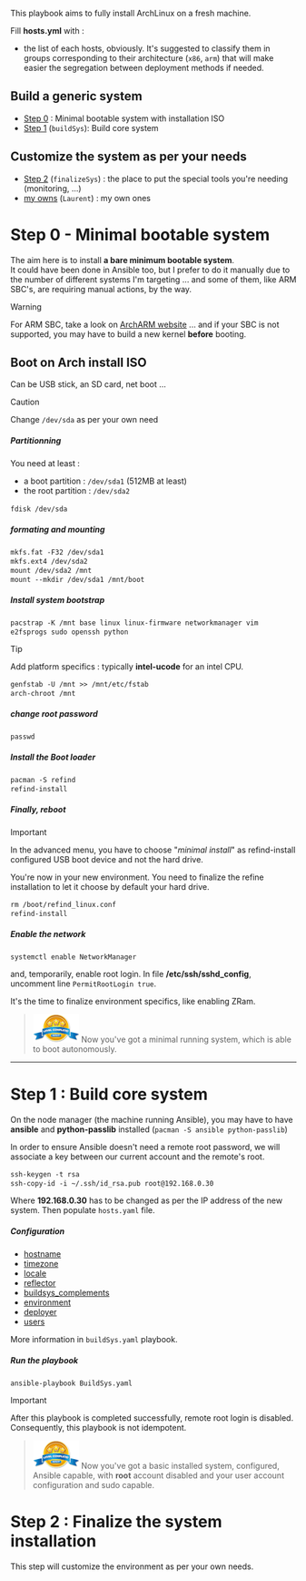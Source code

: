 This playbook aims to fully install ArchLinux on a fresh machine.

Fill **hosts.yml** with :
- the list of each hosts, obviously. It's suggested to classify them in groups corresponding to their architecture (`x86`, `arm`) that will make easier the segregation between deployment methods if needed.

Build a generic system
----

- [Step 0](#step-0---minimal-bootable-system) : Minimal bootable system with installation ISO
- [Step 1](#step-1--build-core-system) (`buildSys`): Build core system

 Customize the system as per your needs
 ----
 - [Step 2](#step-2--finalize-the-system-installation) (`finalizeSys`) : the place to put the special tools you're needing (monitoring, ...)
 - [my owns](#) (`Laurent`) : my own ones

# Step 0 - Minimal bootable system

The aim here is to install **a bare minimum bootable system**.<br>
It could have been done in Ansible too, but I prefer to do it manually due to the number of different systems I'm targeting ... 
and some of them, like ARM SBC's, are requiring manual actions, by the way.

> [!WARNING]
> For ARM SBC, take a look on [ArchARM website](https://archlinuxarm.org/) ...
> and if your SBC is not supported, you may have to build a new kernel **before** booting.

## Boot on Arch install ISO

Can be USB stick, an SD card, net boot ...

> [!CAUTION]
> Change `/dev/sda` as per your own need

##### Partitionning

You need at least :
- a boot partition : `/dev/sda1` (512MB at least)
- the root partition : `/dev/sda2`

`fdisk /dev/sda`

##### formating and mounting

```
mkfs.fat -F32 /dev/sda1
mkfs.ext4 /dev/sda2
mount /dev/sda2 /mnt
mount --mkdir /dev/sda1 /mnt/boot
```

##### Install system bootstrap

```
pacstrap -K /mnt base linux linux-firmware networkmanager vim e2fsprogs sudo openssh python
```

> [!TIP]
> Add platform specifics : typically **intel-ucode** for an intel CPU.

```
genfstab -U /mnt >> /mnt/etc/fstab
arch-chroot /mnt
```

##### change root password
```
passwd
```
##### Install the Boot loader
```
pacman -S refind
refind-install
```

##### Finally, reboot

> [!IMPORTANT]
> In the advanced menu, you have to choose "*minimal install*" as refind-install configured USB boot device and not the hard drive.

You're now in your new environment. You need to finalize the refine installation to let it choose by default your hard drive.
```
rm /boot/refind_linux.conf
refind-install
```

##### Enable the network

```
systemctl enable NetworkManager
```
and, temporarily, enable root login. In file **/etc/ssh/sshd_config**, uncomment line `PermitRootLogin true`.

It's the time to finalize environment specifics, like enabling ZRam.

> ![image](images/level.png)
> Now you've got a minimal running system, which is able to boot autonomously.

***

# Step 1 : Build core system

On the node manager (the machine running Ansible), you may have to have **ansible** and **python-passlib** installed (`pacman -S ansible python-passlib`)

In order to ensure Ansible doesn't need a remote root password, we will associate a key between our current account and the remote's root.
```
ssh-keygen -t rsa
ssh-copy-id -i ~/.ssh/id_rsa.pub root@192.168.0.30
```
Where **192.168.0.30** has to be changed as per the IP address of the new system. Then populate `hosts.yaml` file.

##### Configuration

- [hostname](roles/buildSys.hostname)
- [timezone](roles/buildSys.timezone)
- [locale](roles/buildSys.locale)
- [reflector](roles/buildSys.reflector)
- [buildsys_complements](roles/buildSys.buildsys_complements)
- [environment](roles/buildSys.environment)
- [deployer](roles/buildSys.deployer)
- [users](roles/buildSys.users)

More information in `buildSys.yaml` playbook.

##### Run the playbook

```
ansible-playbook BuildSys.yaml
```
> [!IMPORTANT]
> After this playbook is completed successfully, remote root login is disabled. Consequently, this playbook is not idempotent.

> ![image](images/level.png)
> Now you've got a basic installed system, configured, Ansible capable, with **root** account disabled and your user account configuration and sudo capable.

# Step 2 : Finalize the system installation

This step will customize the environment as per your own needs.
